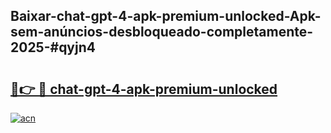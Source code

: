 ## Baixar-chat-gpt-4-apk-premium-unlocked-Apk-sem-anúncios-desbloqueado-completamente-2025-#qyjn4

# <h2><a href="https://ainizakaria.my?title=chat-gpt-4-apk-premium-unlocked&ref=22M">🔗👉 🔴 chat-gpt-4-apk-premium-unlocked</a></h2>

[![acn](https://github.com/user-attachments/assets/0f9c940e-d8b0-45ae-aac7-cd30a18b3e1c)](https://ainizakaria.my?title=chat-gpt-4-apk-premium-unlocked&ref=22M)

